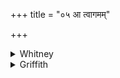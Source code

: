 +++
title = "०५ आ त्वागमम्"

+++

<details><summary>Whitney</summary>

### Translation
5. I have come unto thee with wealfulnesses, likewise with  
uninjurednesses; I have brought for thee formidable dexterity; I drive  
(*sū*) away for thee the *yákṣma*.

### Notes
The RV. text has in **c** *te bhadrám ā́ ’bhārṣam;* both editions give  
the false form *ā́ ’bhāriṣam*, because this time all the mss. (except our  
E.p.m.) chance to read it; in such cases they are usually divided  
between the two forms, and we need not have scrupled to emend here; the  
comm. has *-rṣam*. Ppp. reads in **c** *te bhadram āriṣaṁ*, and, for  
**d**, *parā suvāmy ānuyat*.
</details>

<details><summary>Griffith</summary>

I am come nigh to thee with balms to give thee rest and keep thee safe. I bring thee mighty strength, I drive thy wasting malady away.
</details>
